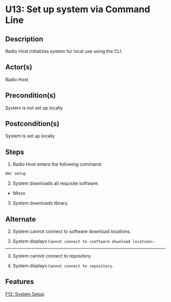 # U13: Set up system via Command Line

## Description

Radio Host initializes system for local use using the CLI.

## Actor(s)
 Radio Host

## Precondition(s)
 System is not set up locally

## Postcondition(s)
 System is set up locally

## Steps

1) Radio Host enters the following command:
```bash
dmr setup
```
2) System downloads all requisite software.

* Mixxx

3) System downloads library.

## Alternate

2) System cannot connect to software download locations.

3) System displays `Cannot connect to <software download location>.`

---

3) System cannot connect to repository.

4) System displays `Cannot connect to repository.`

## Features
[F12: System Setup](../features/#f12-system-setup)

